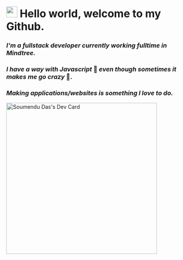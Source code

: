 # <img src="https://github.com/TheDudeThatCode/TheDudeThatCode/blob/master/Assets/Hi.gif" width="29px">  Hello world, welcome to my Github.
### *I'm a fullstack developer currently working fulltime in Mindtree.*
### *I have a way with Javascript* 🥰 *even though sometimes it makes me go crazy* 🤯. 
### *Making applications/websites is something I love to do.*

<a href="https://app.daily.dev/soumendudas22"><img src="https://api.daily.dev/devcards/5ad0e2daec324d0c95db612dd847afef.png?r=ggj" width="400" alt="Soumendu Das's Dev Card"/></a>
